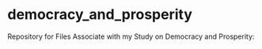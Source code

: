 # democracy_and_prosperity
Repository for Files Associate with my Study on Democracy and Prosperity:
